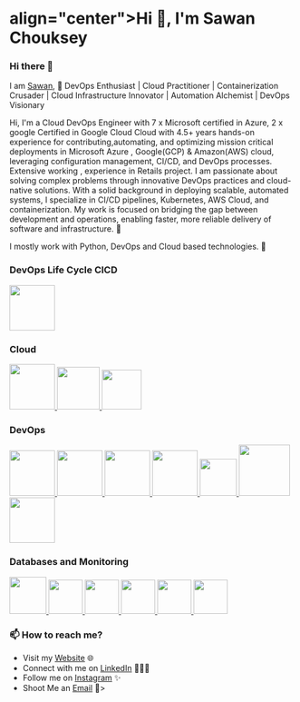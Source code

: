<h1> align="center">Hi 👋, I'm Sawan Chouksey</h1>

### Hi there 👋

I am [Sawan](https://www.linkedin.com/in/sawan-chouksey-483270155/), 🌟 DevOps Enthusiast | Cloud Practitioner | Containerization Crusader | Cloud Infrastructure Innovator | Automation Alchemist | DevOps Visionary

Hi, I'm a Cloud DevOps Engineer with 7 x Microsoft certified in Azure, 2 x google Certified in Google Cloud Cloud with 4.5+ years hands-on experience for contributing,automating, and optimizing mission critical deployments in Microsoft Azure , Google(GCP) & Amazon(AWS) cloud, leveraging configuration management, CI/CD, and DevOps processes. Extensive working , experience in Retails project. I am passionate about solving complex problems through innovative DevOps practices and cloud-native solutions. With a solid background in deploying scalable, automated systems, I specialize in CI/CD pipelines, Kubernetes, AWS Cloud, and containerization. My work is focused on bridging the gap between development and operations, enabling faster, more reliable delivery of software and infrastructure. 🎯

I mostly work with Python, DevOps and Cloud based technologies. 🚀

### DevOps Life Cycle CICD

<p float="left">
  <a href="https://en.wikipedia.org/wiki/CI/CD" target="_blank" >
    <img src="https://miro.medium.com/v2/resize:fit:1400/1*1mYyliE8xO9v1xoAqmfHtA.gif" height="80" />
  </a>
 </p>

### Cloud
  
 <p float="left">
  <a href="https://azure.microsoft.com/en-in" target="_blank" >
    <img src="https://cdn.dribbble.com/users/3847465/screenshots/10765125/azure.gif" height="80" />
  </a>
  <a href="https://cloud.google.com/" target="_blank" >
    <img src="https://cdn.dribbble.com/users/57858/screenshots/2292590/jeshie_dribbble_cloud.gif" height="75" />
  </a> 
  <a href="https://aws.amazon.com/" target="_blank" >
    <img src="https://raw.githubusercontent.com/itsksaurabh/itsksaurabh/master/assets/aws.gif"  height="70" />
  </a>
 </p>

### DevOps

<p float="left">
  <a href="https://kubernetes.io/" target="_blank" >
    <img src="https://www.accuknox.com/wp-content/uploads/kubernetes-hero-section.gif"  height="80" /> 
  </a>
  <a href="https://www.docker.com/" target="_blank" >
    <img src="https://raw.githubusercontent.com/itsksaurabh/itsksaurabh/master/assets/docker.gif"  height="80" /> 
  </a>
  <a href="https://www.terraform.io/" target="_blank" >
    <img src="https://miro.medium.com/v2/resize:fit:1400/1*WZNLIPpfbnk_y1C6H51Gkw.gif"  height="80" /> 
  </a>
  <a href="https://www.jenkins.io/" target="_blank" >
    <img src="https://miro.medium.com/v2/resize:fit:1400/1*_d4Cg2OCeOIFyzG85Wa2bg.gif"  height="80" /> 
  </a>
  <a href="https://docs.gitlab.com/ee/ci/" target="_blank" >
    <img src="https://raw.githubusercontent.com/itsksaurabh/itsksaurabh/master/assets/cicd.gif"  height="65" />
  </a>
  <a href="https://python.org/" target="_blank" >
    <img src="https://media1.giphy.com/media/KAq5w47R9rmTuvWOWa/giphy.gif"  height="90" />
  </a>
  <a href="https://www.djangoproject.com/" target="_blank" >
    <img src="https://www.edgica.com/wp-content/files/django-logo-big.jpg"  height="80" /> 
  </a>
 </p>
 
### Databases and Monitoring
  
  <a href="https://prometheus.io/" target="_blank" >
    <img src="https://raw.githubusercontent.com/itsksaurabh/itsksaurabh/master/assets/prometheus.gif" height="65" />
  </a>
  <a href="https://www.influxdata.com/" target="_blank" >
    <img src="https://raw.githubusercontent.com/itsksaurabh/itsksaurabh/master/assets/influxdata.gif" height="60" />
  </a>
    <a href="https://www.postgresql.org" target="_blank" >
    <img src="https://www.postgresql.org/media/img/about/press/elephant.png" height="60" />
  </a>
  </a>
    <a href="https://grafana.com/" target="_blank" >
    <img src="https://www.kindpng.com/picc/m/715-7156771_grafana-png-grafana-logo-transparent-png.png" height="60" />
  </a>
  </a>
    <a href="https://www.mongodb.com/" target="_blank" >
    <img src="https://www.logolynx.com/images/logolynx/cf/cf72126a3551b816d617a06ffb01388b.png" height="60" />
  </a>
  </a>
    <a href="https://sawan22071995.github.io/notes/#/Monitoring/Elasticsearch+Logstash+filebeat+Kibana" target="_blank" >
    <img src="https://miro.medium.com/v2/resize:fit:1400/1*d0sFbYXssunZcZuEYVCKbg.gif" height="60" />
  </a>
  
</p>


### 📫 How to reach me?

 - Visit my [Website](https://sawanchouksey.github.io/sawanchouksey/#/) 🌐
 - Connect with me on [LinkedIn](https://www.linkedin.com/in/sawan-chouksey-483270155/) 👨🏻‍💻
 - Follow me on [Instagram](https://www.instagram.com/sawanchouksey/) ✨
 - Shoot Me an [Email](mailto:sawanchoksey.chouksey@gmail.com) 💌>

